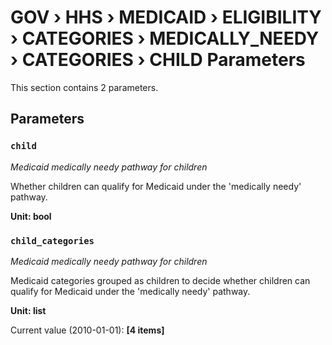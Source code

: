 # GOV › HHS › MEDICAID › ELIGIBILITY › CATEGORIES › MEDICALLY_NEEDY › CATEGORIES › CHILD Parameters

This section contains 2 parameters.

## Parameters

### `child`
*Medicaid medically needy pathway for children*

Whether children can qualify for Medicaid under the 'medically needy' pathway.

**Unit: bool**


### `child_categories`
*Medicaid medically needy pathway for children*

Medicaid categories grouped as children to decide whether children can qualify for Medicaid under the 'medically needy' pathway.

**Unit: list**

Current value (2010-01-01): **[4 items]**

